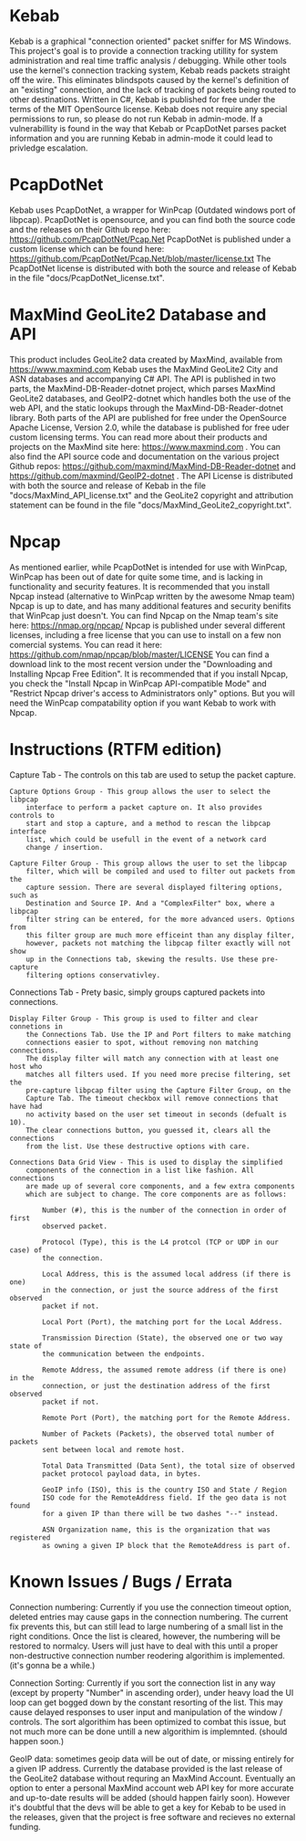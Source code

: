 # Kebab
Kebab is a graphical "connection oriented" packet sniffer for MS Windows.
This project's goal is to provide a connection tracking utillity for system
	administration and real time traffic analysis / debugging. While other tools
	use the kernel's connection tracking system, Kebab reads packets straight
	off the wire. This eliminates blindspots caused by the kernel's definition
	of an "existing" connection, and the lack of tracking of packets being
	routed to other destinations.
Written in C#, Kebab is published for free under the terms of the MIT
	OpenSource license.
Kebab does not require any special permissions to run, so please do not run
	Kebab in admin-mode. If a vulnerabillity is found in the way that Kebab or
	PcapDotNet parses packet information and you are running Kebab in admin-mode
	it could lead to privledge escalation.

# PcapDotNet
Kebab uses PcapDotNet, a wrapper for WinPcap (Outdated windows port of libpcap).
PcapDotNet is opensource, and you can find both the source code and the releases
	on their Github repo here: https://github.com/PcapDotNet/Pcap.Net
PcapDotNet is published under a custom license which can be found
	here: https://github.com/PcapDotNet/Pcap.Net/blob/master/license.txt
The PcapDotNet license is distributed with both the source and release of
	Kebab in the file "docs/PcapDotNet_license.txt".

# MaxMind GeoLite2 Database and API
This product includes GeoLite2 data created by MaxMind, available from
	https://www.maxmind.com
Kebab uses the MaxMind GeoLite2 City and ASN databases and accompanying C# API.
	The API is published in two parts, the MaxMind-DB-Reader-dotnet project,
	which parses MaxMind GeoLite2 databases, and GeoIP2-dotnet which handles
	both the use of the web API, and the static lookups through the
	MaxMind-DB-Reader-dotnet library.
Both parts of the API are published for free under the OpenSource Apache
	License, Version 2.0, while the database is published for free uder custom
	licensing terms.
You can read more about their products and projects on the MaxMind site here:
	https://www.maxmind.com . You can also find the API source code and
	documentation on the various project Github repos:
	https://github.com/maxmind/MaxMind-DB-Reader-dotnet and 
	https://github.com/maxmind/GeoIP2-dotnet .
The API License is distributed with both the source and release of Kebab in the
	file "docs/MaxMind_API_license.txt" and the GeoLite2 copyright and attribution
	statement can be found in the file "docs/MaxMind_GeoLite2_copyright.txt".

# Npcap
As mentioned earlier, while PcapDotNet is intended for use with WinPcap, WinPcap
	has been out of date for quite some time, and is lacking in functionality
	and security features.
It is recommended that you install Npcap instead (alternative to WinPcap written
	by the awesome Nmap team) Npcap is up to date, and has many additional
	features and security benifits that WinPcap just doesn't.
You can find Npcap on the Nmap team's site here: https://nmap.org/npcap/
Npcap is published under several different licenses, including a free license
	that you can use to install on a few non comercial systems. You can read it
	here: https://github.com/nmap/npcap/blob/master/LICENSE
You can find a download link to the most recent version under the "Downloading
	and Installing Npcap Free Edition".
It is recommended that if you install Npcap, you check the "Install Npcap in
	WinPcap API-compatible Mode" and "Restrict Npcap driver's access to
	Administrators only" options. But you will need the WinPcap compatability
	option if you want Kebab to work with Npcap.

# Instructions (RTFM edition)
Capture Tab - The controls on this tab are used to setup the packet capture.
	
	Capture Options Group - This group allows the user to select the libpcap
		interface to perform a packet capture on. It also provides controls to
		start and stop a capture, and a method to rescan the libpcap interface
		list, which could be usefull in the event of a network card
		change / insertion.
	
	Capture Filter Group - This group allows the user to set the libpcap
		filter, which will be compiled and used to filter out packets from the
		capture session. There are several displayed filtering options, such as
		Destination and Source IP. And a "ComplexFilter" box, where a libpcap
		filter string can be entered, for the more advanced users. Options from
		this filter group are much more efficeint than any display filter,
		however, packets not matching the libpcap filter exactly will not show
		up in the Connections tab, skewing the results. Use these pre-capture
		filtering options conservativley.

Connections Tab - Prety basic, simply groups captured packets into connections.
	
	Display Filter Group - This group is used to filter and clear connetions in
		the Connections Tab. Use the IP and Port filters to make matching
		connections easier to spot, without removing non matching connections.
		The display filter will match any connection with at least one host who
		matches all filters used. If you need more precise filtering, set the 
		pre-capture libpcap filter using the Capture Filter Group, on the
		Capture Tab. The timeout checkbox will remove connections that have had
		no activity based on the user set timeout in seconds (defualt is 10).
		The clear connections button, you guessed it, clears all the connections
		from the list. Use these destructive options with care.
	
	Connections Data Grid View - This is used to display the simplified
		components of the connection in a list like fashion. All connections
		are made up of several core components, and a few extra components
		which are subject to change. The core components are as follows:
			
			Number (#), this is the number of the connection in order of first
			observed packet.
			
			Protocol (Type), this is the L4 protcol (TCP or UDP in our case) of
			the connection.
			
			Local Address, this is the assumed local address (if there is one)
			in the connection, or just the source address of the first observed
			packet if not.
			
			Local Port (Port), the matching port for the Local Address.
			
			Transmission Direction (State), the observed one or two way state of
			the communication between the endpoints.
			
			Remote Address, the assumed remote address (if there is one) in the
			connection, or just the destination address of the first observed
			packet if not.
			
			Remote Port (Port), the matching port for the Remote Address.
			
			Number of Packets (Packets), the observed total number of packets
			sent between local and remote host.
			
			Total Data Transmitted (Data Sent), the total size of observed
			packet protocol payload data, in bytes.
			
			GeoIP info (ISO), this is the country ISO and State / Region
			ISO code for the RemoteAddress field. If the geo data is not found
			for a given IP than there will be two dashes "--" instead.
			
			ASN Organization name, this is the organization that was registered
			as owning a given IP block that the RemoteAddress is part of.

# Known Issues / Bugs / Errata
Connection numbering: Currently if you use the connection timeout option,
deleted entries may cause gaps in the connection numbering. The current fix
prevents this, but can still lead to large numbering of a small list in the
right conditions. Once the list is cleared, however, the numbering will be
restored to normalcy. Users will just have to deal with this until a proper
non-destructive connection number reodering algorithim is implemented.
(it's gonna be a while.)

Connection Sorting: Currently if you sort the connection list in any way
(except by property "Number" in ascending order), under heavy load the UI loop
can get bogged down by the constant resorting of the list. This may cause
delayed responses to user input and manipulation of the window / controls. The
sort algorithim has been optimized to combat this issue, but not much more can
be done untill a new algorithim is implemnted. (should happen soon.)

GeoIP data: sometimes geoip data will be out of date, or missing entirely for a
given IP address. Currently the database provided is the last release of the
GeoLite2 database without requring an MaxMind Account. Eventually an option to
enter a personal MaxMind account web API key for more accurate and up-to-date
results will be added (should happen fairly soon). However it's doubtful that
the devs will be able to get a key for Kebab to be used in the releases, given
that the project is free software and recieves no external funding.
